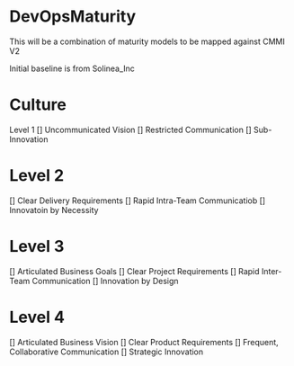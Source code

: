# DevOpsMaturity
This will be a combination of maturity models to be mapped against CMMI V2

Initial baseline is from Solinea_Inc

# Culture 
Level 1
[] Uncommunicated Vision
[] Restricted Communication
[] Sub-Innovation

# Level 2
[] Clear Delivery Requirements
[] Rapid Intra-Team Communicatiob
[] Innovatoin by Necessity

# Level 3
[] Articulated Business Goals
[] Clear Project Requirements
[] Rapid Inter-Team Communication
[] Innovation by Design

# Level 4
[] Articulated Business Vision
[] Clear Product Requirements
[] Frequent, Collaborative Communication
[] Strategic Innovation

